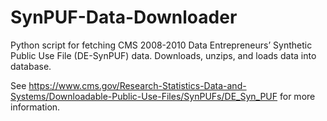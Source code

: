 # SynPUF-Data-Downloader
Python script for fetching CMS 2008-2010 Data Entrepreneurs’ Synthetic Public Use File (DE-SynPUF) data.
Downloads, unzips, and loads data into database.

See https://www.cms.gov/Research-Statistics-Data-and-Systems/Downloadable-Public-Use-Files/SynPUFs/DE_Syn_PUF for more information.